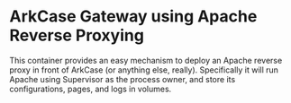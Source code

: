 # ArkCase Gateway using Apache Reverse Proxying

This container provides an easy mechanism to deploy an Apache reverse proxy in front of ArkCase (or anything else, really). Specifically it will run Apache using Supervisor as the process owner, and store its configurations, pages, and logs in volumes.

